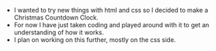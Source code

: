 * I wanted to try new things with html and css so I decided to make a Christmas Countdown Clock.
* For now I have just taken coding and played around with it to get an understanding of how it works.
* I plan on working on this further, mostly on the css side.
